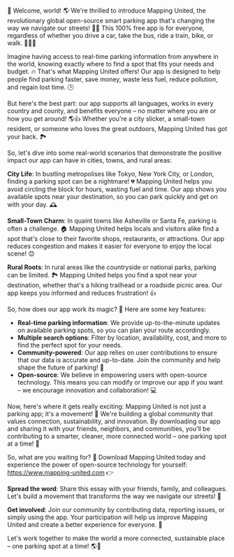 🎉 Welcome, world! 🌎 We're thrilled to introduce Mapping United, the revolutionary global open-source smart parking app that's changing the way we navigate our streets! 🚗💨 This 100% free app is for everyone, regardless of whether you drive a car, take the bus, ride a train, bike, or walk. 🚌🏃‍♂️

Imagine having access to real-time parking information from anywhere in the world, knowing exactly where to find a spot that fits your needs and budget. 🔥 That's what Mapping United offers! Our app is designed to help people find parking faster, save money, waste less fuel, reduce pollution, and regain lost time. 🕒️

But here's the best part: our app supports all languages, works in every country and county, and benefits everyone – no matter where you are or how you get around! 🌎👍 Whether you're a city slicker, a small-town resident, or someone who loves the great outdoors, Mapping United has got your back. 🏞️

So, let's dive into some real-world scenarios that demonstrate the positive impact our app can have in cities, towns, and rural areas:

**City Life**: In bustling metropolises like Tokyo, New York City, or London, finding a parking spot can be a nightmare! 💔 Mapping United helps you avoid circling the block for hours, wasting fuel and time. Our app shows you available spots near your destination, so you can park quickly and get on with your day. 🕰️

**Small-Town Charm**: In quaint towns like Asheville or Santa Fe, parking is often a challenge. 🏠 Mapping United helps locals and visitors alike find a spot that's close to their favorite shops, restaurants, or attractions. Our app reduces congestion and makes it easier for everyone to enjoy the local scene! 😊

**Rural Roots**: In rural areas like the countryside or national parks, parking can be limited. 🏞️ Mapping United helps you find a spot near your destination, whether that's a hiking trailhead or a roadside picnic area. Our app keeps you informed and reduces frustration! 👍

So, how does our app work its magic? 🤔 Here are some key features:

* **Real-time parking information**: We provide up-to-the-minute updates on available parking spots, so you can plan your route accordingly.
* **Multiple search options**: Filter by location, availability, cost, and more to find the perfect spot for your needs.
* **Community-powered**: Our app relies on user contributions to ensure that our data is accurate and up-to-date. Join the community and help shape the future of parking! 🚀
* **Open-source**: We believe in empowering users with open-source technology. This means you can modify or improve our app if you want – we encourage innovation and collaboration! 💻

Now, here's where it gets really exciting: Mapping United is not just a parking app; it's a movement! 🌟 We're building a global community that values connection, sustainability, and innovation. By downloading our app and sharing it with your friends, neighbors, and communities, you'll be contributing to a smarter, cleaner, more connected world – one parking spot at a time! 🚀

So, what are you waiting for? 🤔 Download Mapping United today and experience the power of open-source technology for yourself: https://www.mapping-united.com 👉

**Spread the word**: Share this essay with your friends, family, and colleagues. Let's build a movement that transforms the way we navigate our streets! 💬

**Get involved**: Join our community by contributing data, reporting issues, or simply using the app. Your participation will help us improve Mapping United and create a better experience for everyone. 🤝

Let's work together to make the world a more connected, sustainable place – one parking spot at a time! 🌎💖
